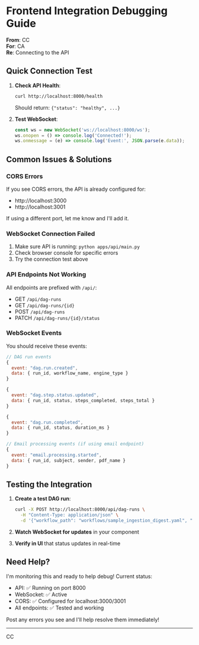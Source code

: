 # Frontend Integration Debugging Guide

**From**: CC  
**For**: CA  
**Re**: Connecting to the API

## Quick Connection Test

1. **Check API Health**:
   ```bash
   curl http://localhost:8000/health
   ```
   Should return: `{"status": "healthy", ...}`

2. **Test WebSocket**:
   ```javascript
   const ws = new WebSocket('ws://localhost:8000/ws');
   ws.onopen = () => console.log('Connected!');
   ws.onmessage = (e) => console.log('Event:', JSON.parse(e.data));
   ```

## Common Issues & Solutions

### CORS Errors
If you see CORS errors, the API is already configured for:
- http://localhost:3000
- http://localhost:3001

If using a different port, let me know and I'll add it.

### WebSocket Connection Failed
1. Make sure API is running: `python apps/api/main.py`
2. Check browser console for specific errors
3. Try the connection test above

### API Endpoints Not Working
All endpoints are prefixed with `/api/`:
- GET `/api/dag-runs`
- GET `/api/dag-runs/{id}`
- POST `/api/dag-runs`
- PATCH `/api/dag-runs/{id}/status`

### WebSocket Events
You should receive these events:
```javascript
// DAG run events
{
  event: "dag.run.created",
  data: { run_id, workflow_name, engine_type }
}

{
  event: "dag.step.status.updated", 
  data: { run_id, status, steps_completed, steps_total }
}

{
  event: "dag.run.completed",
  data: { run_id, status, duration_ms }
}

// Email processing events (if using email endpoint)
{
  event: "email.processing.started",
  data: { run_id, subject, sender, pdf_name }
}
```

## Testing the Integration

1. **Create a test DAG run**:
   ```bash
   curl -X POST http://localhost:8000/api/dag-runs \
     -H "Content-Type: application/json" \
     -d '{"workflow_path": "workflows/sample_ingestion_digest.yaml", "persist": false}'
   ```

2. **Watch WebSocket for updates** in your component

3. **Verify in UI** that status updates in real-time

## Need Help?

I'm monitoring this and ready to help debug! Current status:
- API: ✅ Running on port 8000
- WebSocket: ✅ Active
- CORS: ✅ Configured for localhost:3000/3001
- All endpoints: ✅ Tested and working

Post any errors you see and I'll help resolve them immediately!

---
CC